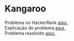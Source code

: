 # Kangaroo

Problema no HackerRank <a href="https://www.hackerrank.com/challenges/kangaroo/problem"> aqui </a>.
</br>
Explicação do problema <a href="./Problem.pdf"> aqui </a>.
</br>
Problema resolvido <a href="./submission.js"> aqui </a>.